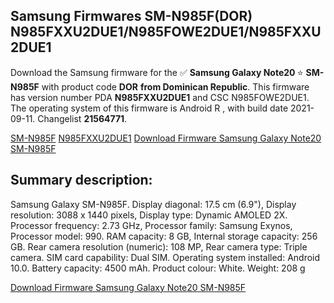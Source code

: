 <h2>Samsung Firmwares SM-N985F(DOR) N985FXXU2DUE1/N985FOWE2DUE1/N985FXXU2DUE1</h2>
Download the Samsung firmware for the ✅ <strong>Samsung Galaxy Note20 </strong> ⭐ <strong>SM-N985F</strong> with product code <strong>DOR</strong> <strong> from Dominican Republic</strong>. This firmware has version number PDA <strong>N985FXXU2DUE1</strong> and CSC N985FOWE2DUE1. The operating system of this firmware is Android R , with build date 2021-09-11. Changelist <strong>21564771</strong>.


[SM-N985F](https://samfirm.shop/samsung/model/SM-N985F)
[N985FXXU2DUE1](https://samfirm.shop/samsung/pda/N985FXXU2DUE1)
[Download Firmware Samsung Galaxy Note20 SM-N985F](https://samfirm.shop/samsung/firmware/455358)
<h2>Summary description:</h2>
<p>Samsung Galaxy SM-N985F. Display diagonal: 17.5 cm (6.9"), Display resolution: 3088 x 1440 pixels, Display type: Dynamic AMOLED 2X. Processor frequency: 2.73 GHz, Processor family: Samsung Exynos, Processor model: 990. RAM capacity: 8 GB, Internal storage capacity: 256 GB. Rear camera resolution (numeric): 108 MP, Rear camera type: Triple camera. SIM card capability: Dual SIM. Operating system installed: Android 10.0. Battery capacity: 4500 mAh. Product colour: White. Weight: 208 g</p>


[Download Firmware Samsung Galaxy Note20 SM-N985F](https://samfirm.shop/samsung/firmware/455358)
